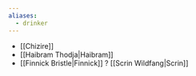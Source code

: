 ```yaml
---
aliases:
  - drinker
---
```


* [[Chizire]]
* [[Haibram Thodja|Haibram]]
* [[Finnick Bristle|Finnick]]
? [[Scrin Wildfang|Scrin]]
